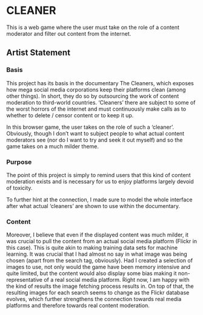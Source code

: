 # CLEANER
This is a web game where the user must take on the role of a content moderator and filter out content from the internet. 

## Artist Statement
### Basis
This project has its basis in the documentary The Cleaners, which exposes how mega social media corporations keep their platforms clean (among other things). In short, they do so by outsourcing the work of content moderation to third-world countries. ‘Cleaners’ there are subject to some of the worst horrors of the internet and must continuously make calls as to whether to delete / censor content or to keep it up.

In this browser game, the user takes on the role of such a ‘cleaner’. Obviously, though I don’t want to subject people to what actual content moderators see (nor do I want to try and seek it out myself) and so the game takes on a much milder theme.

### Purpose
The point of this project is simply to remind users that this kind of content moderation exists and is necessary for us to enjoy platforms largely devoid of toxicity.

To further hint at the connection, I made sure to model the whole interface after what actual ‘cleaners’ are shown to use within the documentary.

### Content
Moreover, I believe that even if the displayed content was much milder, it was crucial to pull the content from an actual social media platform (Flickr in this case). This is quite akin to making training data sets for machine learning. It was crucial that I had almost no say in what image was being chosen (apart from the search tag, obviously). Had I created a selection of images to use, not only would the game have been memory intensive and quite limited, but the content would also display some bias making it non-representative of a real social media platform. 
Right now, I am happy with the kind of results the image fetching process results in. On top of that, the resulting images for each search seems to change as the Flickr database evolves, which further strengthens the connection towards real media platforms and therefore towards real content moderation.
